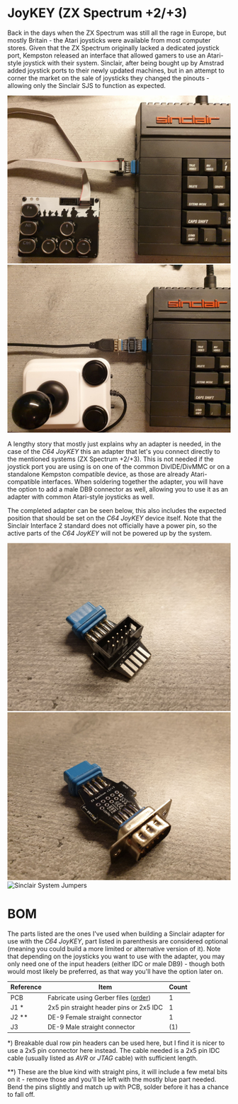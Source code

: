 # JoyKEY (ZX Spectrum +2/+3)
Back in the days when the ZX Spectrum was still all the rage in Europe, but mostly Britain - the Atari joysticks were available from most computer stores. Given that the ZX Spectrum originally lacked a dedicated joystick port, Kempston released an interface that allowed gamers to use an Atari-style joystick with their system. Sinclair, after being bought up by Amstrad added joystick ports to their newly updated machines, but in an attempt to corner the market on the sale of joysticks they changed the pinouts - allowing only the Sinclair SJS to function as expected.

![Sinclair System](https://github.com/tebl/C64-JoyKEY/raw/main/gallery/sinclair_system.jpg)
![Sinclair System](https://github.com/tebl/C64-JoyKEY/raw/main/gallery/sinclair_system_db9.jpg)

A lengthy story that mostly just explains why an adapter is needed, in the case of the *C64 JoyKEY* this an adapter that let's you connect directly to the mentioned systems (ZX Spectrum +2/+3). This is not needed if the joystick port you are using is on one of the common DivIDE/DivMMC or on a standalone Kempston compatible device, as those are already Atari-compatible interfaces. When soldering together the adapter, you will have the option to add a male DB9 connector as well, allowing you to use it as an adapter with common Atari-style joysticks as well.

The completed adapter can be seen below, this also includes the expected position that should be set on the *C64 JoyKEY* device itself. Note that the Sinclair Interface 2 standard does not officially have a power pin, so the active parts of the *C64 JoyKEY* will not be powered up by the system.

![Sinclair System Adapter](https://github.com/tebl/C64-JoyKEY/raw/main/gallery/sinclair_adapter.jpg)
![Sinclair System Adapter](https://github.com/tebl/C64-JoyKEY/raw/main/gallery/sinclair_adapter_db9.jpg)
![Sinclair System Jumpers](https://github.com/tebl/C64-JoyKEY/raw/main/gallery/sinclair_jumpers.jpg)

# BOM
The parts listed are the ones I've used when building a Sinclair adapter for use with the *C64 JoyKEY*, part listed in parenthesis are considered optional (meaning you could build a more limited or alternative version of it). Note that depending on the joysticks you want to use with the adapter, you may only need one of the input headers (either IDC or male DB9) - though both would most likely be preferred, as that way you'll have the option later on. 

| Reference     | Item                                      | Count |
| ------------- | ----------------------------------------- | ----- |
| PCB           | Fabricate using Gerber files ([order](https://www.pcbway.com/project/shareproject/C64_JoyKEY__Sinclair_adapter_.html))  |     1 |
| J1 *          | 2x5 pin straight header pins or 2x5 IDC   |     1 |
| J2 **         | DE-9 Female straight connector            |     1 |
| J3            | DE-9 Male straight connector              |    (1)|

*) Breakable dual row pin headers can be used here, but I find it is nicer to use a 2x5 pin connector here instead. The cable needed is a 2x5 pin IDC cable (usually listed as *AVR* or *JTAG* cable) with sufficient length.

**) These are the blue kind with straight pins, it will include a few metal bits on it - remove those and you'll be left with the mostly blue part needed. Bend the pins slightly and match up with PCB, solder before it has a chance to fall off.